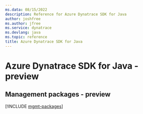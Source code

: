 ```yaml
---
ms.data: 08/15/2022
description: Reference for Azure Dynatrace SDK for Java
author: joshfree
ms.author: jfree
ms.service: dynatrace
ms.devlang: java
ms.topic: reference
title: Azure Dynatrace SDK for Java
---
```

# Azure Dynatrace SDK for Java - preview

## Management packages - preview
[!INCLUDE [mgmt-packages](dynatrace-mgmt-index.md)]
